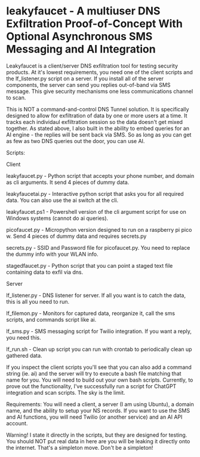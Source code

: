 # leakyfaucet - A multiuser DNS Exfiltration Proof-of-Concept With Optional Asynchronous SMS Messaging and AI Integration
Leakyfaucet is a client/server DNS exfiltration tool for testing security products. At it's lowest requirements, you need one of the client scripts and the lf_listener.py script on a server. If you install all of the server components, the server can send you replies out-of-band via SMS message. This give security mechanisms one less communications channel to scan.

This is NOT a command-and-control DNS Tunnel solution. It is specifically designed to allow for exfiltration of data by one or more users at a time. It tracks each individaul exfiltration session so the data doesn't get mixed together. As stated above, I also built in the ability to embed queries for an AI engine - the replies will be sent back via SMS. So as long as you can get as few as two DNS queries out the door, you can use AI. 

Scripts:

Client

  leakyfaucet.py - Python script that accepts your phone number, and domain as cli arguments. It send 4 pieces of dummy data.

  leakyfaucetai.py - Interactive python script that asks you for all required data. You can also use the ai switch at the cli.
  
  leakyfaucet.ps1 - Powershell version of the cli argument script for use on Windows systems (cannot do ai queries).
  
  picofaucet.py - Micropython version designed to run on a raspberry pi pico w. Send 4 pieces of dummy data and requires secrets.py
  
  secrets.py - SSID and Password file for picofaucet.py. You need to replace the dummy info with your WLAN info.
  
  stagedfaucet.py - Python script that you can point a staged text file containing data to exfil via dns. 

Server
  
  lf_listener.py - DNS listener for server. If all you want is to catch the data, this is all you need to run.
  
  lf_filemon.py - Monitors for captured data, reorganize it, call the sms scripts, and commands script like ai.
  
  lf_sms.py - SMS messaging script for Twilio integration. If you want a reply, you need this.
  
  lf_run.sh - Clean up script you can run with crontab to periodically clean up gathered data.
  
If you inspect the client scripts you'll see that you can also add a command string (ie. ai) and the server will try to execute a bash file matching that name for you. You will need to build out your own bash scripts. Currently, to prove out the functionality, I've successfully run a script for ChatGPT integration and scan scripts. The sky is the limit.

Requirements: You will need a client, a server (I am using Ubuntu), a domain name, and the ability to setup your NS records. If you want to use the SMS and AI functions, you will need Twilio (or another service) and an AI API account.

Warning!
I state it directly in the scripts, but they are designed for testing. You should NOT put real data in here are you will be leaking it directly onto the internet. That's a simpleton move. Don't be a simpleton!
